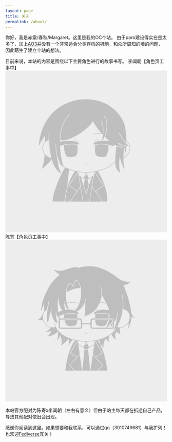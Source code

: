 ```yaml
---
layout: page
title: 关于
permalink: /about/
---
```


你好，我是赤棠/春秋/Margaret。这里是我的OC个站。
由于paro建设得实在是太多了，加上[AO3](https://archiveofourown.org/users/Margaret42 "AO3")并没有一个非常适合分类存档的机制，和众所周知的墙的问题，因此萌生了建立个站的想法。

目前来说，本站的内容是围绕以下主要角色进行的故事书写。
李闻朝【角色页工事中】
![李闻朝404](https://github.com/Margaret42/Phosphor/blob/master/images/%E6%9D%8E%E9%97%BB%E6%9C%9D%E5%9B%BE%E6%A0%87.jpg "李闻朝404")
陈寄【角色页工事中】
![陈寄404](https://github.com/Margaret42/Phosphor/blob/master/images/%E9%99%88%E5%AF%84%E5%9B%BE%E6%A0%87.png "陈寄404")

本站官方配对为陈寄x李闻朝（左右有意义）但由于站主每天都在拆逆自己产品，导致其他配对依旧会出现。

感谢你阅读到这里。如果想要和我联系，可以通过qq（3010749681）与我扩列！也欢迎[Fediverse](https://o3o.ca/@Margaret42'Fediverse')互关！
